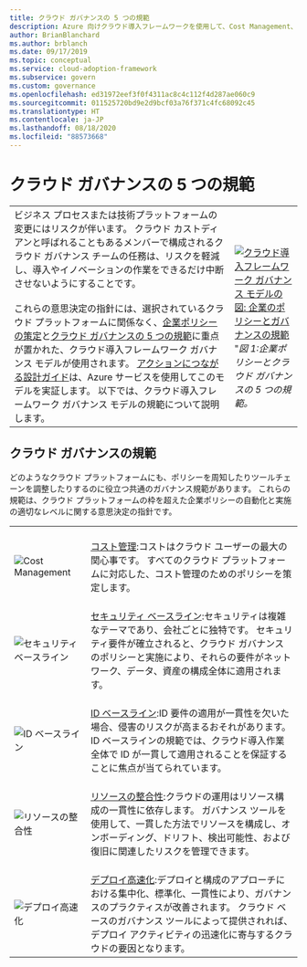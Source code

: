 ```yaml
---
title: クラウド ガバナンスの 5 つの規範
description: Azure 向けクラウド導入フレームワークを使用して、Cost Management、デプロイ高速化、ID ベースライン、リソースの整合性、およびセキュリティ ベースラインについて学習します。
author: BrianBlanchard
ms.author: brblanch
ms.date: 09/17/2019
ms.topic: conceptual
ms.service: cloud-adoption-framework
ms.subservice: govern
ms.custom: governance
ms.openlocfilehash: ed31972eef3f0f4311ac8c4c112f4d287ae060c9
ms.sourcegitcommit: 011525720bd9e2d9bcf03a76f371c4fc68092c45
ms.translationtype: HT
ms.contentlocale: ja-JP
ms.lasthandoff: 08/18/2020
ms.locfileid: "88573668"
---
```

# <a name="the-five-disciplines-of-cloud-governance"></a>クラウド ガバナンスの 5 つの規範

<!-- docsTest:ignore "Disciplines of Cloud Governance" "Cost Management" "Deployment Acceleration" "Identity Baseline" "Resource Consistency" "Security Baseline" -->
<!-- markdownlint-disable MD033 -->

|  |  |
|--|--|
| ビジネス プロセスまたは技術プラットフォームの変更にはリスクが伴います。 クラウド カストディアンと呼ばれることもあるメンバーで構成されるクラウド ガバナンス チームの任務は、リスクを軽減し、導入やイノベーションの作業をできるだけ中断させないようにすることです。 <br><br> これらの意思決定の指針には、選択されているクラウド プラットフォームに関係なく、[企業ポリシーの策定](./corporate-policy.md)と[クラウド ガバナンスの 5 つの規範](#disciplines-of-cloud-governance)に重点が置かれた、クラウド導入フレームワーク ガバナンス モデルが使用されます。 [アクションにつながる設計ガイド](./guides/index.md)は、Azure サービスを使用してこのモデルを実証します。 以下では、クラウド導入フレームワーク ガバナンス モデルの規範について説明します。 | <br><br> [![クラウド導入フレームワーク ガバナンス モデルの図: 企業のポリシーとガバナンスの規範](../_images/operational-transformation-govern-thumbnail.png)](../_images/operational-transformation-govern-large.png#lightbox) <br> "_図 1:企業ポリシーとクラウド ガバナンスの 5 つの規範。_ |

## <a name="disciplines-of-cloud-governance"></a>クラウド ガバナンスの規範

どのようなクラウド プラットフォームにも、ポリシーを周知したりツールチェーンを調整したりするのに役立つ共通のガバナンス規範があります。 これらの規範は、クラウド プラットフォームの枠を超えた企業ポリシーの自動化と実施の適切なレベルに関する意思決定の指針です。

|  |  |
|--|--|
| <br> ![Cost Management](../_images/govern/cost-management.png) | <br> [コスト管理](./cost-management/index.md):コストはクラウド ユーザーの最大の関心事です。 すべてのクラウド プラットフォームに対応した、コスト管理のためのポリシーを策定します。 |
| <br> ![セキュリティ ベースライン](../_images/govern/security-baseline.png) | <br> [セキュリティ ベースライン](./security-baseline/index.md):セキュリティは複雑なテーマであり、会社ごとに独特です。 セキュリティ要件が確立されると、クラウド ガバナンスのポリシーと実施により、それらの要件がネットワーク、データ、資産の構成全体に適用されます。|
| <br> ![ID ベースライン](../_images/govern/identity-baseline.png) | <br> [ID ベースライン](./identity-baseline/index.md):ID 要件の適用が一貫性を欠いた場合、侵害のリスクが高まるおそれがあります。 ID ベースラインの規範では、クラウド導入作業全体で ID が一貫して適用されることを保証することに焦点が当てられています。 |
| <br> ![リソースの整合性](../_images/govern/resource-consistency.png) | <br> [リソースの整合性](./resource-consistency/index.md):クラウドの運用はリソース構成の一貫性に依存します。 ガバナンス ツールを使用して、一貫した方法でリソースを構成し、オンボーディング、ドリフト、検出可能性、および復旧に関連したリスクを管理できます。 |
| <br> ![デプロイ高速化](../_images/govern/deployment-acceleration.png) | <br> [デプロイ高速化](./deployment-acceleration/index.md):デプロイと構成のアプローチにおける集中化、標準化、一貫性により、ガバナンスのプラクティスが改善されます。 クラウド ベースのガバナンス ツールによって提供されれば、デプロイ アクティビティの迅速化に寄与するクラウドの要因となります。 |
